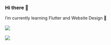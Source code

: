 ### Hi there 👋

I’m currently learning Flutter and Website Design 🎨
<br>
<br>
<img src="https://github-readme-stats.vercel.app/api?username=MartienJun&include_all_commits=true&show_icons=true&count_private=true&theme=nord">
<br>
<br>
<img src="https://github-readme-stats.vercel.app/api/top-langs/?username=MartienJun&layout=compact">

<!--
- 🔭 I’m currently working on ...
- 🌱 I’m currently learning ...
- 👯 I’m looking to collaborate on ...
- 🤔 I’m looking for help with ...
- 💬 Ask me about ...
- 📫 How to reach me: ...
- 😄 Pronouns: ...
- ⚡ Fun fact: ...
-->
